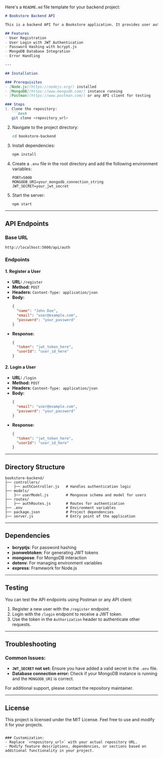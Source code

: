 Here's a `README.md` file template for your backend project:

```markdown
# Bookstore Backend API

This is a backend API for a Bookstore application. It provides user authentication, registration, and other backend functionalities using Node.js, Express.js, and MongoDB.

## Features
- User Registration
- User Login with JWT Authentication
- Password Hashing with bcrypt.js
- MongoDB Database Integration
- Error Handling

---

## Installation

### Prerequisites
- [Node.js](https://nodejs.org/) installed
- [MongoDB](https://www.mongodb.com/) instance running
- [Postman](https://www.postman.com/) or any API client for testing

### Steps
1. Clone the repository:
   ```bash
   git clone <repository_url>
   ```
2. Navigate to the project directory:
   ```bash
   cd bookstore-backend
   ```
3. Install dependencies:
   ```bash
   npm install
   ```
4. Create a `.env` file in the root directory and add the following environment variables:
   ```env
   PORT=5000
   MONGODB_URI=your_mongodb_connection_string
   JWT_SECRET=your_jwt_secret
   ```
5. Start the server:
   ```bash
   npm start
   ```

---

## API Endpoints

### Base URL
`http://localhost:5000/api/auth`

### Endpoints

#### 1. Register a User
- **URL:** `/register`
- **Method:** `POST`
- **Headers:** `Content-Type: application/json`
- **Body:**
  ```json
  {
    "name": "John Doe",
    "email": "user@example.com",
    "password": "your_password"
  }
  ```
- **Response:**
  ```json
  {
    "token": "jwt_token_here",
    "userId": "user_id_here"
  }
  ```

#### 2. Login a User
- **URL:** `/login`
- **Method:** `POST`
- **Headers:** `Content-Type: application/json`
- **Body:**
  ```json
  {
    "email": "user@example.com",
    "password": "your_password"
  }
  ```
- **Response:**
  ```json
  {
    "token": "jwt_token_here",
    "userId": "user_id_here"
  }
  ```

---

## Directory Structure
```
bookstore-backend/
├── controllers/
│   ├── authController.js   # Handles authentication logic
├── models/
│   ├── userModel.js        # Mongoose schema and model for users
├── routes/
│   ├── authRoutes.js       # Routes for authentication
├── .env                    # Environment variables
├── package.json            # Project dependencies
├── server.js               # Entry point of the application
```

---

## Dependencies
- **bcryptjs**: For password hashing
- **jsonwebtoken**: For generating JWT tokens
- **mongoose**: For MongoDB interaction
- **dotenv**: For managing environment variables
- **express**: Framework for Node.js

---

## Testing
You can test the API endpoints using Postman or any API client:
1. Register a new user with the `/register` endpoint.
2. Login with the `/login` endpoint to receive a JWT token.
3. Use the token in the `Authorization` header to authenticate other requests.

---

## Troubleshooting

### Common Issues:
- **`JWT_SECRET` not set:** Ensure you have added a valid secret in the `.env` file.
- **Database connection error:** Check if your MongoDB instance is running and the `MONGODB_URI` is correct.

For additional support, please contact the repository maintainer.

---

## License
This project is licensed under the MIT License. Feel free to use and modify it for your projects.
```

### Customization:
- Replace `<repository_url>` with your actual repository URL.
- Modify feature descriptions, dependencies, or sections based on additional functionality in your project.
